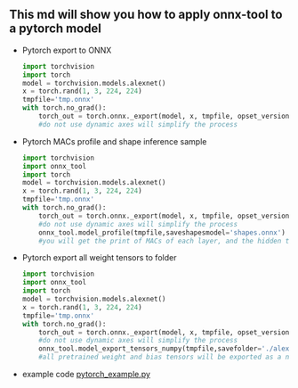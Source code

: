     
## This md will show you how to apply onnx-tool to a pytorch model
* Pytorch export to ONNX 
    ```python
    import torchvision
    import torch
    model = torchvision.models.alexnet()
    x = torch.rand(1, 3, 224, 224)
    tmpfile='tmp.onnx'
    with torch.no_grad():
        torch_out = torch.onnx._export(model, x, tmpfile, opset_version=12 )  #opset 12 and opset 7 tested
        #do not use dynamic axes will simplify the process
    ```    

* Pytorch MACs profile and shape inference sample
    ```python
    import torchvision
    import onnx_tool
    import torch
    model = torchvision.models.alexnet()
    x = torch.rand(1, 3, 224, 224)
    tmpfile='tmp.onnx'
    with torch.no_grad():
        torch_out = torch.onnx._export(model, x, tmpfile, opset_version=12 )  #opset 12 and opset 7 tested
        #do not use dynamic axes will simplify the process
        onnx_tool.model_profile(tmpfile,saveshapesmodel='shapes.onnx')
        #you will get the print of MACs of each layer, and the hidden tensor's shapes will be export to shapes.onnx
    ```    
* Pytorch export all weight tensors to folder
    ```python
    import torchvision
    import onnx_tool
    import torch
    model = torchvision.models.alexnet()
    x = torch.rand(1, 3, 224, 224)
    tmpfile='tmp.onnx'
    with torch.no_grad():
        torch_out = torch.onnx._export(model, x, tmpfile, opset_version=12 )  #opset 12 and opset 7 tested
        #do not use dynamic axes will simplify the process
        onnx_tool.model_export_tensors_numpy(tmpfile,savefolder='./alexnet/')
        #all pretrained weight and bias tensors will be exported as a numpy file in './alexnet'
    ```    

* example code [pytorch_example.py](../benchmark/pytorch_example.py)